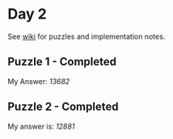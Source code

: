 # Day 2

See [wiki](https://github.com/jio125/Advent-of-code-2022/wiki/Day-2) for puzzles and implementation notes.

## Puzzle 1 - Completed

My Answer: *13682*

## Puzzle 2 - Completed

My answer is: *12881*

